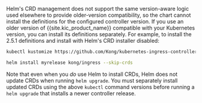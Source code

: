 Helm's CRD management does not support the same version-aware logic used
elsewhere to provide older-version compatibility, so the chart cannot install
the definitions for the configured controller version. If you use an older
version of {{site.kic_product_name}} compatible with your Kubernetes version,
you can install its definitions separately. For example, to install the 2.5.1
definitions and install with Helm's CRD installer disabled:

```bash
kubectl kustomize https://github.com/Kong/kubernetes-ingress-controller/config/crd?ref=v2.5.1 | kubectl apply -f -

helm install myrelease kong/ingress --skip-crds
```

Note that even when you _do_ use Helm to install CRDs, Helm does not update
CRDs when running `helm upgrade`. You must separately install updated CRDs using
the above `kubectl` command versions before running a `helm upgrade` that
installs a newer controller release.
